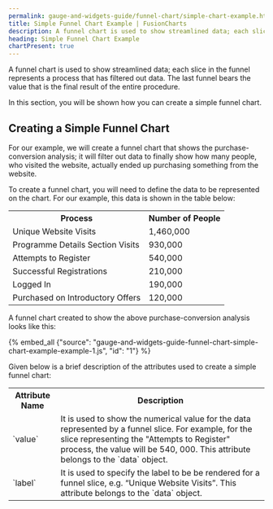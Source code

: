 ```yaml
---
permalink: gauge-and-widgets-guide/funnel-chart/simple-chart-example.html
title: Simple Funnel Chart Example | FusionCharts
description: A funnel chart is used to show streamlined data; each slice in the funnel represents a process that has filtered out data.
heading: Simple Funnel Chart Example
chartPresent: true
---
```


A funnel chart is used to show streamlined data; each slice in the funnel represents a process that has filtered out data. The last funnel bears the value that is the final result of the entire procedure.

In this section, you will be shown how you can create a simple funnel chart.

## Creating a Simple Funnel Chart

For our example, we will create a funnel chart that shows the purchase-conversion analysis; it will filter out data to finally show how many people, who visited the website, actually ended up purchasing something from the website.

To create a funnel chart, you will need to define the data to be represented on the chart. For our example, this data is shown in the table below:

<table>
  <tr>
    <th>Process</th>
    <th>Number of People</th>
  </tr>
  <tr>
    <td>Unique Website Visits</td>
    <td>1,460,000</td>
  </tr>
  <tr>
    <td>Programme Details Section Visits</td>
    <td>930,000</td>
  </tr>
  <tr>
    <td>Attempts to Register</td>
    <td>540,000</td>
  </tr>
  <tr>
    <td>Successful Registrations</td>
    <td>210,000</td>
  </tr>
  <tr>
    <td>Logged In</td>
    <td>190,000</td>
  </tr>
  <tr>
    <td>Purchased on Introductory Offers</td>
    <td>120,000</td>
  </tr>
</table>


A funnel chart created to show the above purchase-conversion analysis looks like this:

{% embed_all {"source": "gauge-and-widgets-guide-funnel-chart-simple-chart-example-example-1.js", "id": "1"} %}

Given below is a brief description of the attributes used to create a simple funnel chart:

<table>
  <tr>
    <th>Attribute Name</th>
    <th>Description</th>
  </tr>
  <tr>
    <td>`value`</td>
    <td>It is used to show the numerical value for the data represented by a funnel slice. For example, for the slice representing the "Attempts to Register" process, the value will be 540, 000. This attribute belongs to the `data` object.</td>
  </tr>
  <tr>
    <td>`label`</td>
    <td>It is used to specify the label to be be rendered for a funnel slice, e.g. “Unique Website Visits”. This attribute belongs to the `data` object.</td>
  </tr>
</table>